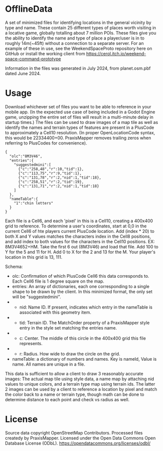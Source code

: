 # OfflineData
A set of minimized files for identifying locations in the general vicinity by type and name. These contain 25 different types of places worth visiting in a locative game, globally totalling about 7 million POIs. These files give you the ability to identify the name and type of place a player/user is in to roughly 14m(~45ft) without a connection to a separate server. For an example of these in use, see the WeekendSpaceProto repository here on GitHub or install the working client from https://cerol.itch.io/weekend-space-command-prototype

Information in the files was generated in July 2024, from planet.osm.pbf dated June 2024. 

# Usage
Download whichever set of files you want to be able to reference in your mobile app. (In the expected use case of being included in a Godot Engine game, unzipping the entire set of files will result in a multi-minute delay in startup times.)
The files can be used to draw images of a map tile as well as identify the names and terrain types of features are present in a PlusCode to approximately a Cell10 resolution. (In proper OpenLocationCode syntax, this would be 22334400+00. PraxisMapper removes trailing zeros when referring to PlusCodes for convenience).
```
{
  "olc":"8M3V46",
  "entries":{
    "suggestedmini":[
      {"c":"258,48","r":10,"tid":1},
      {"c":"113,75","r":9,"tid":1},
      {"c":"131,78","r":2,"nid":1,"tid":18},
      {"c":"258,51","r":2,"tid":19},
      {"c":"131,71","r":2,"nid":1,"tid":18}
    ]
  },
  "nameTable":{
    "1":"chin letters"
  }
}
```

Each file is a Cell6, and each 'pixel' in this is a Cell10, creating a 400x400 grid to reference. To determine a user's coordinates, start at 0,0 in the current Cell6 of hte players current PlusCode location. Add (index * 20) to both X and Y values matches the characters index in the Cell8 positions, and add index to both values for the characters in the Cell10 positions. EX: 8M3V4652+HM. Take the first 6 out (8M3V46) and load that file. Add 100 to Y for the 5 and 11 for H. Add 0 to X for the 2 and 13 for the M. Your player's location in this grid is 13, 111.

Schema:
* olc: Confirmation of which PlusCode Cell6 this data corresponds to. Each Cell6 file is 1 degree square on the map.
* entries: An array of dictionaries, each one corresponding to a single shape to be drawn by the client. In this minimized format, the only set will be "suggestedmini".
* * nid: Name ID. If present, indicates which entry in the nameTable is associated with this geometry item.
* * tid: Terrain ID. The MatchOrder property of a PraxisMapper style entry in the style set matching the entries name.
* * c: Center. The middle of this circle in the 400x400 grid this file represents.
* * r: Radius. How wide to draw the circle on the grid.
* nameTable: a dictionary of numbers and names. Key is nameId, Value is name. All names are unique in a file.

This data is sufficient to allow a client to draw 3 reasonably accurate images: The actual map tile using style data, a name map by attaching nid values to unique colors, and a terrain type map using terrain ids. The latter 2 images can be used by a client to reference a location by pixel and match the color back to a name or terrain type, though math can be done to determine distance to each point and check vs radius as well.

# License
Source data copyright OpenStreetMap Contributors. 
Processed files createdy by PraxisMapper. 
Licensed under the Open Data Commons Open Database License (ODbL). 
https://opendatacommons.org/licenses/odbl/

